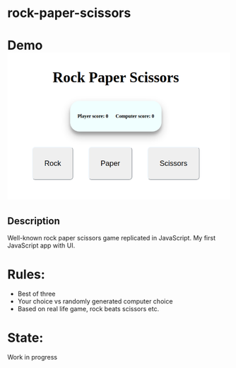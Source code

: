 # rock-paper-scissors
<h1>Demo<br>
<img src= 'images/demo.png'></img><br>

## Description
Well-known rock paper scissors game replicated in JavaScript. My first JavaScript app with UI.

# Rules:
- Best of three
- Your choice vs randomly generated computer choice
- Based on real life game,  rock beats scissors etc.

# State:
Work in progress
